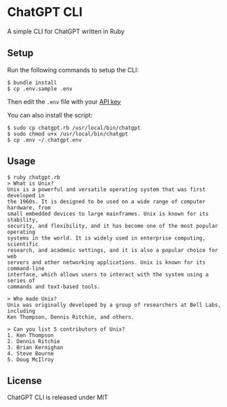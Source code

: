 # ChatGPT CLI

A simple CLI for ChatGPT written in Ruby

## Setup

Run the following commands to setup the CLI:

    $ bundle install
    $ cp .env.sample .env

Then edit the `.env` file with your [API key](https://platform.openai.com/account/api-keys)

You can also install the script:

    $ sudo cp chatgpt.rb /usr/local/bin/chatgpt
    $ sudo chmod u+x /usr/local/bin/chatgpt
    $ cp .env ~/.chatgpt.env

## Usage

    $ ruby chatgpt.rb
    > What is Unix?
    Unix is a powerful and versatile operating system that was first developed in
    the 1960s. It is designed to be used on a wide range of computer hardware, from
    small embedded devices to large mainframes. Unix is known for its stability,
    security, and flexibility, and it has become one of the most popular operating
    systems in the world. It is widely used in enterprise computing, scientific
    research, and academic settings, and it is also a popular choice for web
    servers and other networking applications. Unix is known for its command-line
    interface, which allows users to interact with the system using a series of
    commands and text-based tools.

    > Who made Unix?
    Unix was originally developed by a group of researchers at Bell Labs, including
    Ken Thompson, Dennis Ritchie, and others.

    > Can you list 5 contributors of Unix?
    1. Ken Thompson
    2. Dennis Ritchie
    3. Brian Kernighan
    4. Steve Bourne
    5. Doug McIlroy

## License

ChatGPT CLI is released under MIT
